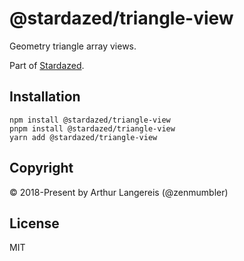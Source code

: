 @stardazed/triangle-view
========================
Geometry triangle array views.

Part of [Stardazed](https://github.com/stardazed/stardazed).

Installation
------------
```
npm install @stardazed/triangle-view
pnpm install @stardazed/triangle-view
yarn add @stardazed/triangle-view
```

Copyright
---------
© 2018-Present by Arthur Langereis (@zenmumbler)

License
-------
MIT
